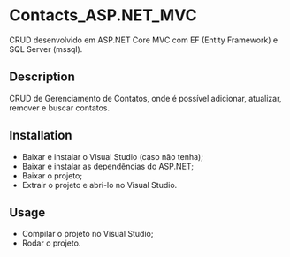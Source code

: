 # Contacts_ASP.NET_MVC
CRUD desenvolvido em ASP.NET Core MVC com EF (Entity Framework) e SQL Server (mssql).

## Description
CRUD de Gerenciamento de Contatos, onde é possível adicionar, atualizar, remover e buscar contatos.

## Installation
- Baixar e instalar o Visual Studio (caso não tenha);
- Baixar e instalar as dependências do ASP.NET;
- Baixar o projeto;
- Extrair o projeto e abri-lo no Visual Studio.

## Usage
- Compilar o projeto no Visual Studio;
- Rodar o projeto.
